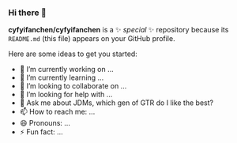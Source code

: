 ### Hi there 👋




**cyfyifanchen/cyfyifanchen** is a ✨ _special_ ✨ repository because its `README.md` (this file) appears on your GitHub profile.

Here are some ideas to get you started:

- 🔭 I’m currently working on ...
- 🌱 I’m currently learning ...
- 👯 I’m looking to collaborate on ...
- 🤔 I’m looking for help with ...
- 💬 Ask me about JDMs, which gen of GTR do I like the best?
- 📫 How to reach me: ...
- 😄 Pronouns: ...
- ⚡ Fun fact: ...

